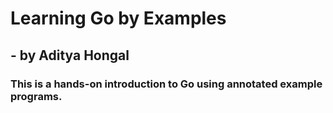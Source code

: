 # Learning Go by Examples

## - by Aditya Hongal

### This is a hands-on introduction to Go using annotated example programs.